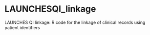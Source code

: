 # LAUNCHESQI_linkage
LAUNCHES QI linkage: R code for the linkage of clinical records using patient identifiers
